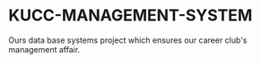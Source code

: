 # KUCC-MANAGEMENT-SYSTEM
Ours data base systems project which ensures our career club's management affair.
